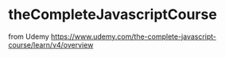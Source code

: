 # theCompleteJavascriptCourse
from Udemy https://www.udemy.com/the-complete-javascript-course/learn/v4/overview
